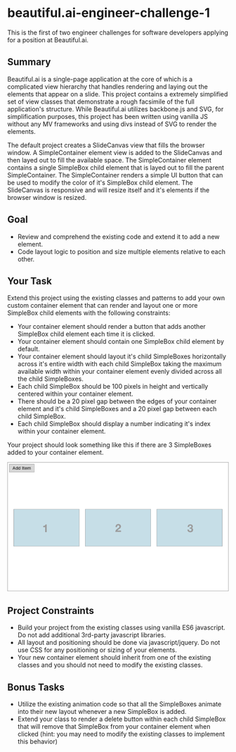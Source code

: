 # beautiful.ai-engineer-challenge-1

This is the first of two engineer challenges for software developers applying for a position at Beautiful.ai.

## Summary
Beautiful.ai is a single-page application at the core of which is a complicated view hierarchy that handles 
rendering and laying out the elements that appear on a slide. This project contains a extremely simplified set of view classes
that demonstrate a rough facsimile of the full application's structure. While Beautiful.ai utilizes backbone.js and SVG, for simplification purposes, this project has been written using vanilla JS without any MV frameworks and using divs instead of SVG to render the elements.

The default project creates a SlideCanvas view that fills the browser window. 
A SimpleContainer element view is added to the SlideCanvas and then layed out to fill the available space. 
The SimpleContainer element contains a single SimpleBox child element that is layed out to fill the parent SimpleContainer. 
The SimpleContainer renders a simple UI button that can be used to modify the color of it's SimpleBox child element. 
The SlideCanvas is responsive and will resize itself and it's elements if the browser window is resized.

## Goal
- Review and comprehend the existing code and extend it to add a new element.  
- Code layout logic to position and size multiple elements relative to each other.

## Your Task
Extend this project using the existing classes and patterns to add your own custom container element that can render and layout
one or more SimpleBox child elements with the following constraints:
- Your container element should render a button that adds another SimpleBox child element each time it is clicked.
- Your container element should contain one SimpleBox child element by default.
- Your container element should layout it's child SimpleBoxes horizontally across it's entire width with each child SimpleBox taking
the maximum available width within your container element evenly divided across all the child SimpleBoxes.
- Each child SimpleBox should be 100 pixels in height and vertically centered within your container element.
- There should be a 20 pixel gap between the edges of your container element and it's child SimpleBoxes and a 20 pixel gap between each child SimpleBox.
- Each child SimpleBox should display a number indicating it's index within your container element.

Your project should look something like this if there are 3 SimpleBoxes added to your container element.

![Example](/example.png)

## Project Constraints
- Build your project from the existing classes using vanilla ES6 javascript. Do not add additional 3rd-party javascript libraries.
- All layout and positioning should be done via javascript/jquery. Do not use CSS for any positioning or sizing of your elements.
- Your new container element should inherit from one of the existing classes and you should not need to modify the existing classes.

## Bonus Tasks
- Utilize the existing animation code so that all the SimpleBoxes animate into their new layout whenever a new SimpleBox is added.
- Extend your class to render a delete button within each child SimpleBox that will remove that SimpleBox from your container element when clicked (hint: you may need to modify the existing classes to implement this behavior)
